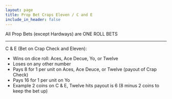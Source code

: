 ```yaml
---
layout: page
title: Prop Bet Craps Eleven / C and E
include_in_header: false
---
```

All Prop Bets (except Hardways) are ONE ROLL BETS

---

C & E (Bet on Crap Check and Eleven):

- Wins on dice roll: Aces, Ace Decue, Yo, or Twelve
- Loses on any other number
- Pays 8 for 1 per unit on Aces, Ace Deuce, or Twelve (payout of Crap Check)
- Pays 16 for 1 per unit on Yo
- Example 2 coins on C & E, Twelve hits payout is 6 (8 minus 2 coins to keep the bet up)